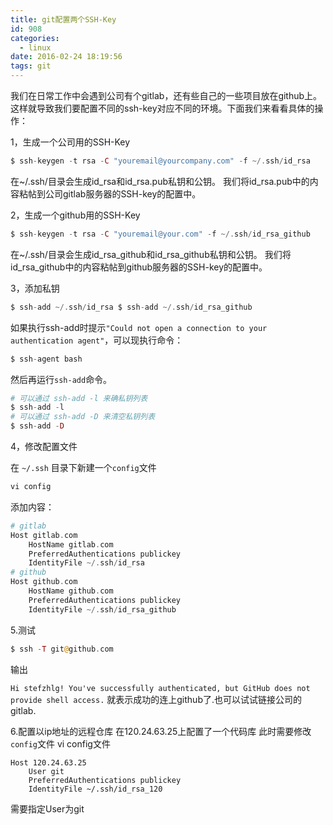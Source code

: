 ```yaml
---
title: git配置两个SSH-Key
id: 908
categories:
  - linux
date: 2016-02-24 18:19:56
tags: git
---
```


我们在日常工作中会遇到公司有个gitlab，还有些自己的一些项目放在github上。这样就导致我们要配置不同的ssh-key对应不同的环境。下面我们来看看具体的操作：

1，生成一个公司用的SSH-Key

```php
$ ssh-keygen -t rsa -C "youremail@yourcompany.com" -f ~/.ssh/id_rsa
```

在~/.ssh/目录会生成id_rsa和id_rsa.pub私钥和公钥。 我们将id_rsa.pub中的内容粘帖到公司gitlab服务器的SSH-key的配置中。

2，生成一个github用的SSH-Key

```php
$ ssh-keygen -t rsa -C "youremail@your.com" -f ~/.ssh/id_rsa_github
```

在~/.ssh/目录会生成id_rsa_github和id_rsa_github私钥和公钥。 我们将id_rsa_github中的内容粘帖到github服务器的SSH-key的配置中。

3，添加私钥

```php
$ ssh-add ~/.ssh/id_rsa $ ssh-add ~/.ssh/id_rsa_github
```

如果执行ssh-add时提示`"Could not open a connection to your authentication agent"`，可以现执行命令：

```php
$ ssh-agent bash
```

然后再运行`ssh-add`命令。

```php
# 可以通过 ssh-add -l 来确私钥列表
$ ssh-add -l
# 可以通过 ssh-add -D 来清空私钥列表
$ ssh-add -D
```

4，修改配置文件

在 `~/.ssh` 目录下新建一个`config`文件

```php
vi config
```

添加内容：

```php
# gitlab
Host gitlab.com
    HostName gitlab.com
    PreferredAuthentications publickey
    IdentityFile ~/.ssh/id_rsa
# github
Host github.com
    HostName github.com
    PreferredAuthentications publickey
    IdentityFile ~/.ssh/id_rsa_github
```

5.测试

```php
$ ssh -T git@github.com
```

输出

`Hi stefzhlg! You've successfully authenticated, but GitHub does not provide shell access.`
就表示成功的连上github了.也可以试试链接公司的gitlab.

6.配置以ip地址的远程仓库
在120.24.63.25上配置了一个代码库
此时需要修改`config`文件
vi config文件
```
Host 120.24.63.25
    User git
    PreferredAuthentications publickey
    IdentityFile ~/.ssh/id_rsa_120
```
需要指定User为git